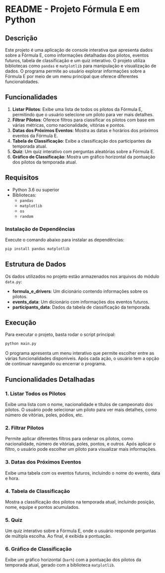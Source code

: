 # README - Projeto Fórmula E em Python

## Descrição
Este projeto é uma aplicação de console interativa que apresenta dados sobre a Fórmula E, como informações detalhadas dos pilotos, eventos futuros, tabela de classificação e um quiz interativo. O projeto utiliza bibliotecas como `pandas` e `matplotlib` para manipulação e visualização de dados. O programa permite ao usuário explorar informações sobre a Fórmula E por meio de um menu principal que oferece diferentes funcionalidades.

## Funcionalidades
1. **Listar Pilotos**: Exibe uma lista de todos os pilotos da Fórmula E, permitindo que o usuário selecione um piloto para ver mais detalhes.
2. **Filtrar Pilotos**: Oferece filtros para classificar os pilotos com base em várias métricas, como nacionalidade, vitórias e pontos.
3. **Datas dos Próximos Eventos**: Mostra as datas e horários dos próximos eventos da Fórmula E.
4. **Tabela de Classificação**: Exibe a classificação dos participantes da temporada atual.
5. **Quiz**: Um quiz interativo com perguntas aleatórias sobre a Fórmula E.
6. **Gráfico de Classificação**: Mostra um gráfico horizontal da pontuação dos pilotos da temporada atual.

## Requisitos
- Python 3.6 ou superior
- Bibliotecas:
  - `pandas`
  - `matplotlib`
  - `os`
  - `random`

### Instalação de Dependências
Execute o comando abaixo para instalar as dependências:
```bash
pip install pandas matplotlib
```

## Estrutura de Dados
Os dados utilizados no projeto estão armazenados nos arquivos do módulo `data.py`:
- **formula_e_drivers**: Um dicionário contendo informações sobre os pilotos.
- **events_data**: Um dicionário com informações dos eventos futuros.
- **participants_data**: Dados da tabela de classificação da temporada.

## Execução
Para executar o projeto, basta rodar o script principal:
```bash
python main.py
```

O programa apresenta um menu interativo que permite escolher entre as várias funcionalidades disponíveis. Após cada ação, o usuário tem a opção de continuar navegando ou encerrar o programa.

## Funcionalidades Detalhadas
### 1. Listar Todos os Pilotos
Exibe uma lista com o nome, nacionalidade e títulos de campeonato dos pilotos. O usuário pode selecionar um piloto para ver mais detalhes, como número de vitórias, poles, pódios, etc.

### 2. Filtrar Pilotos
Permite aplicar diferentes filtros para ordenar os pilotos, como nacionalidade, número de vitórias, poles, pontos, e outros. Após aplicar o filtro, o usuário pode escolher um piloto para visualizar mais informações.

### 3. Datas dos Próximos Eventos
Exibe uma tabela com os eventos futuros, incluindo o nome do evento, data e hora.

### 4. Tabela de Classificação
Mostra a classificação dos pilotos na temporada atual, incluindo posição, nome, equipe e pontos acumulados.

### 5. Quiz
Um quiz interativo sobre a Fórmula E, onde o usuário responde perguntas de múltipla escolha. Ao final, é exibida a pontuação.

### 6. Gráfico de Classificação
Exibe um gráfico horizontal (`barh`) com a pontuação dos pilotos da temporada atual, gerado com a biblioteca `matplotlib`.
